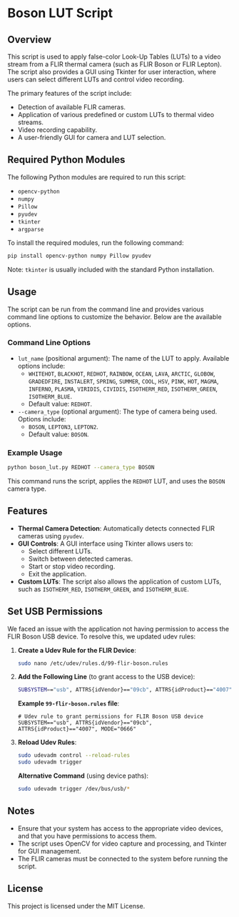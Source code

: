 # Boson LUT Script

## Overview
This script is used to apply false-color Look-Up Tables (LUTs) to a video stream from a FLIR thermal camera (such as FLIR Boson or FLIR Lepton). The script also provides a GUI using Tkinter for user interaction, where users can select different LUTs and control video recording.

The primary features of the script include:
- Detection of available FLIR cameras.
- Application of various predefined or custom LUTs to thermal video streams.
- Video recording capability.
- A user-friendly GUI for camera and LUT selection.

## Required Python Modules
The following Python modules are required to run this script:
- `opencv-python`
- `numpy`
- `Pillow`
- `pyudev`
- `tkinter`
- `argparse`

To install the required modules, run the following command:
```sh
pip install opencv-python numpy Pillow pyudev
```

Note: `tkinter` is usually included with the standard Python installation.

## Usage
The script can be run from the command line and provides various command line options to customize the behavior. Below are the available options.

### Command Line Options
- `lut_name` (positional argument): The name of the LUT to apply. Available options include:
  - `WHITEHOT`, `BLACKHOT`, `REDHOT`, `RAINBOW`, `OCEAN`, `LAVA`, `ARCTIC`, `GLOBOW`, `GRADEDFIRE`, `INSTALERT`, `SPRING`, `SUMMER`, `COOL`, `HSV`, `PINK`, `HOT`, `MAGMA`, `INFERNO`, `PLASMA`, `VIRIDIS`, `CIVIDIS`, `ISOTHERM_RED`, `ISOTHERM_GREEN`, `ISOTHERM_BLUE`.
  - Default value: `REDHOT`.
- `--camera_type` (optional argument): The type of camera being used. Options include:
  - `BOSON`, `LEPTON3`, `LEPTON2`.
  - Default value: `BOSON`.

### Example Usage
```sh
python boson_lut.py REDHOT --camera_type BOSON
```
This command runs the script, applies the `REDHOT` LUT, and uses the `BOSON` camera type.

## Features
- **Thermal Camera Detection**: Automatically detects connected FLIR cameras using `pyudev`.
- **GUI Controls**: A GUI interface using Tkinter allows users to:
  - Select different LUTs.
  - Switch between detected cameras.
  - Start or stop video recording.
  - Exit the application.
- **Custom LUTs**: The script also allows the application of custom LUTs, such as `ISOTHERM_RED`, `ISOTHERM_GREEN`, and `ISOTHERM_BLUE`.

## Set USB Permissions
We faced an issue with the application not having permission to access the FLIR Boson USB device. To resolve this, we updated udev rules:

1. **Create a Udev Rule for the FLIR Device**:
   ```bash
   sudo nano /etc/udev/rules.d/99-flir-boson.rules
   ```

2. **Add the Following Line** (to grant access to the USB device):
   ```bash
   SUBSYSTEM=="usb", ATTRS{idVendor}=="09cb", ATTRS{idProduct}=="4007", MODE="0666"
   ```

   **Example `99-flir-boson.rules` file**:
   ```
   # Udev rule to grant permissions for FLIR Boson USB device
   SUBSYSTEM=="usb", ATTRS{idVendor}=="09cb", ATTRS{idProduct}=="4007", MODE="0666"
   ```

3. **Reload Udev Rules**:
   ```bash
   sudo udevadm control --reload-rules
   sudo udevadm trigger
   ```

   **Alternative Command** (using device paths):
   ```bash
   sudo udevadm trigger /dev/bus/usb/*
   ```

## Notes
- Ensure that your system has access to the appropriate video devices, and that you have permissions to access them.
- The script uses OpenCV for video capture and processing, and Tkinter for GUI management.
- The FLIR cameras must be connected to the system before running the script.

## License
This project is licensed under the MIT License.

